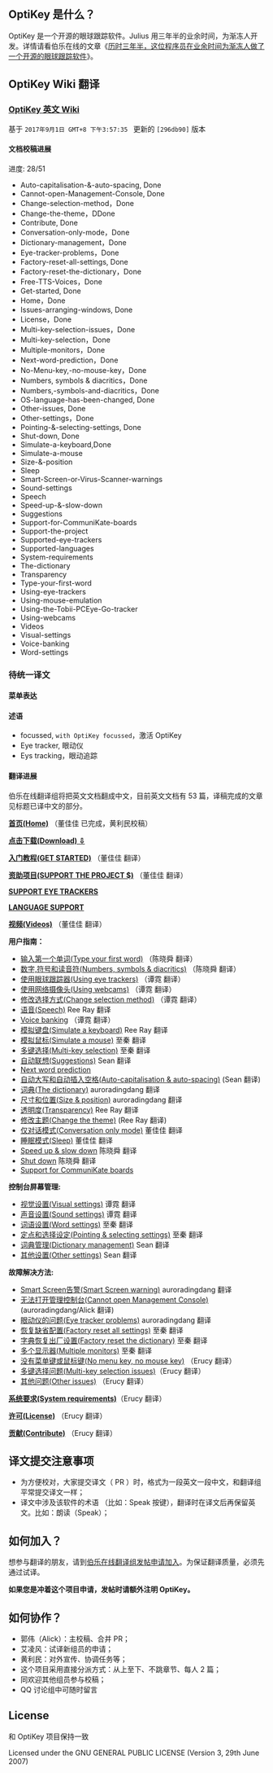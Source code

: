 ## OptiKey 是什么？

OptiKey 是一个开源的眼球跟踪软件。Julius 用三年半的业余时间，为渐冻人开发。详情请看伯乐在线的文章《[历时三年半，这位程序员在业余时间为渐冻人做了一个开源的眼球跟踪软件](http://blog.jobbole.com/88485/)》。

## OptiKey Wiki 翻译
### [OptiKey 英文 Wiki](https://github.com/JuliusSweetland/OptiKey/wiki)

基于 ``2017年9月1日 GMT+8 下午3:57:35 `` 更新的 ``[296db90]`` 版本

#### 文档校稿进展

进度: 28/51

* Auto-capitalisation-&-auto-spacing, Done
* Cannot-open-Management-Console, Done
* Change-selection-method，Done
* Change-the-theme，DDone
* Contribute, Done
* Conversation-only-mode，Done
* Dictionary-management，Done
* Eye-tracker-problems，Done
* Factory-reset-all-settings, Done
* Factory-reset-the-dictionary，Done
* Free-TTS-Voices，Done
* Get-started, Done
* Home，Done
* Issues-arranging-windows, Done
* License，Done
* Multi-key-selection-issues，Done
* Multi-key-selection，Done
* Multiple-monitors，Done
* Next-word-prediction，Done
* No-Menu-key,-no-mouse-key，Done
* Numbers, symbols & diacritics，Done
* Numbers,-symbols-and-diacritics，Done
* OS-language-has-been-changed, Done
* Other-issues, Done
* Other-settings，Done
* Pointing-&-selecting-settings, Done
* Shut-down, Done
* Simulate-a-keyboard,Done
* Simulate-a-mouse
* Size-&-position
* Sleep
* Smart-Screen-or-Virus-Scanner-warnings
* Sound-settings
* Speech
* Speed-up-&-slow-down
* Suggestions
* Support-for-CommuniKate-boards
* Support-the-project
* Supported-eye-trackers
* Supported-languages
* System-requirements
* The-dictionary
* Transparency
* Type-your-first-word
* Using-eye-trackers
* Using-mouse-emulation
* Using-the-Tobii-PCEye-Go-tracker
* Using-webcams
* Videos
* Visual-settings
* Voice-banking
* Word-settings

### 待统一译文

#### 菜单表达

#### 述语
* focussed, ``with OptiKey focussed``，激活 OptiKey
* Eye tracker, 眼动仪
* Eys tracking，眼动追踪

#### 翻译进展

伯乐在线翻译组将把英文文档翻成中文，目前英文文档有 53 篇，译稿完成的文章见标题已译中文的部分。

**[首页(Home)](https://github.com/jobbole/OptiKeyWiki-ZH/blob/master/%E9%A6%96%E9%A1%B5.md)** （董佳佳 已完成，黄利民校稿）

**[点击下载(Download) ⇩](https://github.com/JuliusSweetland/OptiKey/releases/download/v2.0.7/OptiKeySetup-2.0.7.exe)**

**[入门教程(GET STARTED)](https://github.com/JuliusSweetland/OptiKey/wiki/Get-Started)** （董佳佳 翻译）

**[资助项目(SUPPORT THE PROJECT $)](https://github.com/JuliusSweetland/OptiKey/wiki/Support-the-project)** （董佳佳 翻译）

**[SUPPORT EYE TRACKERS](https://github.com/OptiKey/OptiKey/wiki/Supported-eye-trackers)**

**[LANGUAGE SUPPORT](https://github.com/OptiKey/OptiKey/wiki/Supported-languages)**

**[视频(Videos)](https://github.com/JuliusSweetland/OptiKey/wiki/Videos)** （董佳佳 翻译）


**用户指南：**

*   [输入第一个单词(Type your first word)](https://github.com/JuliusSweetland/OptiKey/wiki/Type-your-first-word) （陈晓舜 翻译）
*   [数字,符号和读音符(Numbers, symbols &amp; diacritics)](https://github.com/JuliusSweetland/OptiKey/wiki/Numbers,-symbols-and-diacritics) （陈晓舜 翻译）
*   [使用眼球跟踪器(Using eye trackers)](https://github.com/JuliusSweetland/OptiKey/wiki/Using-eye-trackers) （谭霓 翻译）
*   [使用网络摄像头(Using webcams)](https://github.com/JuliusSweetland/OptiKey/wiki/Using-webcams) （谭霓 翻译）
*   [修改选择方式(Change selection method)](https://github.com/JuliusSweetland/OptiKey/wiki/Change-selection-method) （谭霓 翻译）
*   [语音(Speech)](https://github.com/JuliusSweetland/OptiKey/wiki/Speech) Ree Ray  翻译
*   [Voice banking](https://github.com/JuliusSweetland/OptiKey/wiki/Voice-banking) （谭霓 翻译）
*   [模拟键盘(Simulate a keyboard)](https://github.com/JuliusSweetland/OptiKey/wiki/Simulate-a-keyboard) Ree Ray 翻译
*   [模拟鼠标(Simulate a mouse)](https://github.com/JuliusSweetland/OptiKey/wiki/Simulate-a-mouse) 至秦 翻译
*   [多键选择(Multi-key selection)](https://github.com/JuliusSweetland/OptiKey/wiki/Multi-key-selection) 至秦 翻译
*   [自动联想(Suggestions)](https://github.com/JuliusSweetland/OptiKey/wiki/Suggestions)  Sean 翻译
*   [Next word prediction](https://github.com/OptiKey/OptiKey/wiki/Next-word-prediction)
*   [自动大写和自动插入空格(Auto-capitalisation &amp; auto-spacing)](https://github.com/JuliusSweetland/OptiKey/wiki/Auto-capitalisation-&amp;-auto-spacing)  (Sean 翻译)
*   [词典(The dictionary)](https://github.com/JuliusSweetland/OptiKey/wiki/The-dictionary) auroradingdang 翻译
*   [尺寸和位置(Size &amp; position)](https://github.com/JuliusSweetland/OptiKey/wiki/Size-&amp;-position) auroradingdang 翻译
*   [透明度(Transparency)](https://github.com/JuliusSweetland/OptiKey/wiki/Transparency) Ree Ray 翻译
*   [修改主题(Change the theme)](https://github.com/JuliusSweetland/OptiKey/wiki/Change-the-theme) (Ree Ray 翻译)
*   [仅对话模式(Conversation only mode)](https://github.com/JuliusSweetland/OptiKey/wiki/Conversation-only-mode) 董佳佳 翻译
*   [睡眠模式(Sleep)](https://github.com/JuliusSweetland/OptiKey/wiki/Sleep) 董佳佳 翻译
*   [Speed up &amp; slow down](https://github.com/JuliusSweetland/OptiKey/wiki/Speed-up-&amp;-slow-down) 陈晓舜 翻译
*   [Shut down](https://github.com/JuliusSweetland/OptiKey/wiki/Shut-down) 陈晓舜 翻译
*   [Support for CommuniKate boards](https://github.com/OptiKey/OptiKey/wiki/Support-for-CommuniKate-boards)

**控制台屏幕管理:**

*   [视觉设置(Visual settings)](https://github.com/JuliusSweetland/OptiKey/wiki/Visual-settings) 谭霓 翻译
*   [声音设置(Sound settings)](https://github.com/JuliusSweetland/OptiKey/wiki/Sound-settings) 谭霓 翻译
*   [词语设置(Word settings)](https://github.com/JuliusSweetland/OptiKey/wiki/Word-settings) 至秦 翻译
*   [定点和选择设定(Pointing &amp; selecting settings)](https://github.com/JuliusSweetland/OptiKey/wiki/Pointing-&amp;-selecting-settings) 至秦 翻译
*   [词典管理(Dictionary management)](https://github.com/JuliusSweetland/OptiKey/wiki/Dictionary-management) Sean 翻译
*   [其他设置(Other settings)](https://github.com/JuliusSweetland/OptiKey/wiki/Other-settings) Sean 翻译

**故障解决方法:**

*   [Smart Screen告警(Smart Screen warning)](https://github.com/JuliusSweetland/OptiKey/wiki/Smart-Screen-warning) auroradingdang 翻译
*   [无法打开管理控制台(Cannot open Management Console)](https://github.com/JuliusSweetland/OptiKey/wiki/Cannot-open-Management-Console) (auroradingdang/Alick 翻译)
*   [眼动仪的问题(Eye tracker problems)](https://github.com/JuliusSweetland/OptiKey/wiki/Eye-tracker-problems) auroradingdang 翻译
*   [恢复缺省配置(Factory reset all settings)](https://github.com/JuliusSweetland/OptiKey/wiki/Factory-reset-all-settings) 至秦 翻译
*   [字典恢复出厂设置(Factory reset the dictionary)](https://github.com/JuliusSweetland/OptiKey/wiki/Factory-reset-the-dictionary) 至秦 翻译
*   [多个显示器(Multiple monitors)](https://github.com/JuliusSweetland/OptiKey/wiki/Multiple-monitors) 至秦 翻译
*   [没有菜单键或鼠标键(No menu key, no mouse key)](https://github.com/JuliusSweetland/OptiKey/wiki/No-Menu-key,-no-mouse-key) （Erucy 翻译）
*   [多键选择问题(Multi-key selection issues)](https://github.com/JuliusSweetland/OptiKey/wiki/Multi-key-selection-issues)（Erucy 翻译）
*   [其他问题(Other issues)](https://github.com/JuliusSweetland/OptiKey/wiki/Other-issues) （Erucy 翻译）

**[系统要求(System requirements)](https://github.com/JuliusSweetland/OptiKey/wiki/System-requirements)**（Erucy 翻译）

**[许可(License)](https://github.com/JuliusSweetland/OptiKey/wiki/License)** （Erucy 翻译）

**[贡献(Contribute)](https://github.com/JuliusSweetland/OptiKey/wiki/Contribute)** （Erucy 翻译）


## 译文提交注意事项
* 为方便校对，大家提交译文（ PR ）时，格式为一段英文一段中文，和翻译组平常提交译文一样；
* 译文中涉及该软件的术语 （比如：Speak 按键），翻译时在译文后再保留英文。比如：朗读（Speak）；

## 如何加入？
想参与翻译的朋友，请到[伯乐在线翻译组发帖申请加入](http://group.jobbole.com/category/feedback/trans-team/)。为保证翻译质量，必须先通过试译。

**如果您是冲着这个项目申请，发帖时请额外注明 OptiKey。**

## 如何协作？
+ 郭伟（Alick）：主校稿、合并 PR；
+ 艾凌风：试译新组员的申请；
+ 黄利民：对外宣传、协调任务等；
+ 这个项目采用直接分派方式：从上至下、不跳章节、每人 2 篇；
+ 同欢迎其他组员参与校稿；
+ QQ 讨论组中可随时留言

## License
和 OptiKey 项目保持一致

Licensed under the GNU GENERAL PUBLIC LICENSE (Version 3, 29th June 2007)
